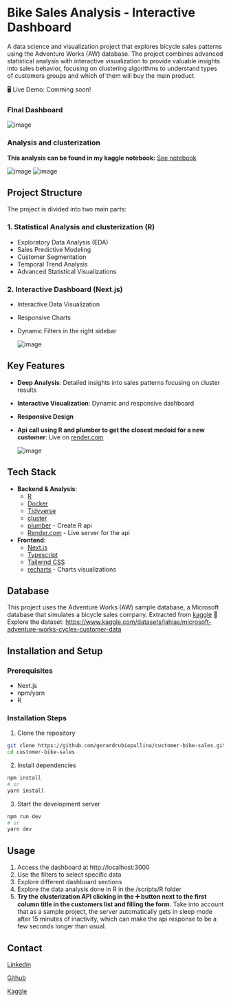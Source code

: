 # Bike Sales Analysis - Interactive Dashboard

A data science and visualization project that explores bicycle sales patterns using the Adventure Works (AW) database. The project combines advanced statistical analysis with interactive visualization to provide valuable insights into sales behavior, focusing on clustering algorithms to understand types of customers groups and which of them will buy the main product.

🖥️ Live Demo: Comming soon!

### FInal Dashboard
![image](https://github.com/user-attachments/assets/dfcda7d0-e777-4767-bf80-f6a181d4a082)

### Analysis and clusterization
**This analysis can be found in my kaggle notebook:** [See notebook](https://www.kaggle.com/code/gerardrubio00/clustering-and-analysis-bike-customers)

![image](https://github.com/user-attachments/assets/117d71dd-f3bb-4df2-98cb-fad109e67f70)
![image](https://github.com/user-attachments/assets/7f0f8b2d-c6c9-4bae-a5ef-49861e995768)


## Project Structure

The project is divided into two main parts:

### 1. Statistical Analysis and clusterization (R)
- Exploratory Data Analysis (EDA)
- Sales Predictive Modeling
- Customer Segmentation
- Temporal Trend Analysis
- Advanced Statistical Visualizations

### 2. Interactive Dashboard (Next.js)
- Interactive Data Visualization
- Responsive Charts
- Dynamic Filters in the right sidebar
  
  ![image](https://github.com/user-attachments/assets/f1cbfdd9-d95b-4725-b397-d3274d940048)


## Key Features
- **Deep Analysis**: Detailed insights into sales patterns focusing on cluster results
- **Interactive Visualization**: Dynamic and responsive dashboard
- **Responsive Design**
- **Api call using R and plumber to get the closest medoid for a new customer**: Live on [render.com](https://render.com/)
  
  ![image](https://github.com/user-attachments/assets/1d507b32-d92c-4321-a093-71f4445e3c87)

## Tech Stack
- **Backend & Analysis**:
  - [R](https://cran.rstudio.com/)
  - [Docker](https://www.docker.com/)
  - [Tidyverse](https://www.tidyverse.org/)
  - [cluster](https://cran.r-project.org/web/packages/cluster/index.html)
  - [plumber](https://www.rplumber.io/) - Create R api
  - [Render.com](https://render.com/) - Live server for the api
- **Frontend**:
  - [Next.js](https://nextjs.org/)
  - [Typescript](https://www.typescriptlang.org/)
  - [Tailwind CSS](https://tailwindcss.com/)
  - [recharts](https://recharts.org/en-US/) - Charts visualizations

## Database
This project uses the Adventure Works (AW) sample database, a Microsoft database that simulates a bicycle sales company. Extracted from [kaggle](https://www.kaggle.com/)
💽 Explore the dataset: https://www.kaggle.com/datasets/jahias/microsoft-adventure-works-cycles-customer-data

## Installation and Setup

### Prerequisites
- Next.js
- npm/yarn
- R

### Installation Steps

1. Clone the repository
```bash
git clone https://github.com/gerardrubiopullina/customer-bike-sales.git
cd customer-bike-sales
```

2. Install dependencies
```bash
npm install
# or
yarn install
```

3. Start the development server
```bash
npm run dev
# or
yarn dev
```

## Usage
1. Access the dashboard at http://localhost:3000
2. Use the filters to select specific data
3. Explore different dashboard sections
4. Explore the data analysis done in R in the /scripts/R folder
5. **Try the clusterization API clicking in the ➕ button next to the first column title in the customers list and filling the form.** Take into account that as a sample project, the server automatically gets in sleep mode after 15 minutes of inactivity, which can make the api response to be a few seconds longer than usual.

## Contact
[Linkedin](https://www.linkedin.com/in/gerard-rubi%C3%B3-pullina-a88992243/)

[Github](https://github.com/gerardrubiopullina)

[Kaggle](https://www.kaggle.com/gerardrubio00)
